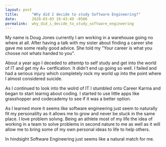 ```yaml
---
layout: post
title:      "Why did I decide to study Software Engineering?"
date:       2020-03-03 19:43:49 -0500
permalink:  why_did_i_decide_to_study_software_engineering
---
```




My name is Doug Jones currently I am working in a warehouse going no where at all. After having a talk with my sister about finding a career she gave me some really good advice. She told my "Your career is what you choose not whats handed to you". 

About a year ago I deceded to attemtp to self study and get into the world of IT and get my A+ certfication. It didn't end up going so well. I failed and had a serious injury which completely rock my world up into the point where I almost considered suicide.

As I continued to look into the wolrd of IT I stumbled onto Career Karma and began to start learnig about coding. I started to use little apps like grasshopper and codecademy to see if it was a better option. 

As I learned more it seems like software engineering just seem to naturally fit my personalilty as it allows me to grow and never be stuck in the same place. I love problem solvng. Being an athlete most of my life the idea of working in a team to solve problems in second nature to me as well as it will allow me to bring some of my own personal ideas to life to help others. 

In hindsight Software Engineering just seems like a natural match for me. 
